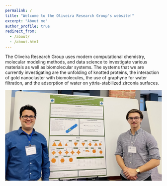 ```yaml
---
permalink: /
title: "Welcome to the Oliveira Research Group's website!"
excerpt: "About me"
author_profile: true
redirect_from: 
  - /about/
  - /about.html
---
```

The Oliveira Research Group uses modern computational chemistry, molecular modeling methods, and data science to investigate various materials as well as biomolecular systems. The systems that we are currently investigating are the unfolding of knotted proteins, the interaction of gold nanocluster with biomolecules, the use of graphyne for water filtration, and the adsorption of water on yttria-stabilized zirconia surfaces.

![Group](/images/1BA782F3-CF86-424D-921C-E572E7EA43F7_1_105_c.jpeg)


 
